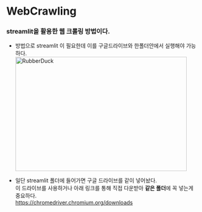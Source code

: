 
# WebCrawling
### streamlit을 활용한 웹 크롤링 방법이다.
* 방법으로 streamlit 이 필요한데 이를 구글드라이브와 한폴더안에서 실행해야 가능하다.
<img src="https://res.cloudinary.com/dyd911kmh/image/upload/v1640050215/image27_frqkzv.png" width="450px" height="300px" title="px(픽셀) 크기 설정" alt="RubberDuck"></img><br/>

* 일단 streamlit 폴더에 들어가면 구글 드라이브를 같이 넣어놨다. 
<br>이 드라이브를 사용하거나 아래 링크를 통해 직접 다운받아 **같은 폴더**에 꼭 넣는게 중요하다.<br/>
<https://chromedriver.chromium.org/downloads>
